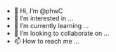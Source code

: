- 👋 Hi, I’m @phwC
- 👀 I’m interested in ...
- 🌱 I’m currently learning ...
- 💞️ I’m looking to collaborate on ...
- 📫 How to reach me ...

<!---
phwC/phwC is a ✨ special ✨ repository because its `README.md` (this file) appears on your GitHub profile.
You can click the Preview link to take a look at your changes.
--->
